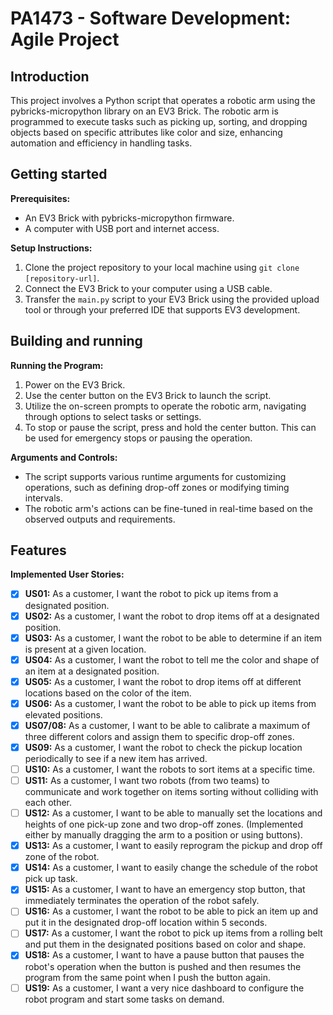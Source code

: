 # PA1473 - Software Development: Agile Project

## Introduction

This project involves a Python script that operates a robotic arm using the pybricks-micropython library on an EV3 Brick. The robotic arm is programmed to execute tasks such as picking up, sorting, and dropping objects based on specific attributes like color and size, enhancing automation and efficiency in handling tasks.

## Getting started

**Prerequisites:**
- An EV3 Brick with pybricks-micropython firmware.
- A computer with USB port and internet access.

**Setup Instructions:**
1. Clone the project repository to your local machine using `git clone [repository-url]`.
2. Connect the EV3 Brick to your computer using a USB cable.
3. Transfer the `main.py` script to your EV3 Brick using the provided upload tool or through your preferred IDE that supports EV3 development.

## Building and running

**Running the Program:**
1. Power on the EV3 Brick.
2. Use the center button on the EV3 Brick to launch the script.
3. Utilize the on-screen prompts to operate the robotic arm, navigating through options to select tasks or settings.
4. To stop or pause the script, press and hold the center button. This can be used for emergency stops or pausing the operation.

**Arguments and Controls:**
- The script supports various runtime arguments for customizing operations, such as defining drop-off zones or modifying timing intervals.
- The robotic arm's actions can be fine-tuned in real-time based on the observed outputs and requirements.

## Features

**Implemented User Stories:**
- [x] **US01:** As a customer, I want the robot to pick up items from a designated position.
- [x] **US02:** As a customer, I want the robot to drop items off at a designated position.
- [x] **US03:** As a customer, I want the robot to be able to determine if an item is present at a given location.
- [x] **US04:** As a customer, I want the robot to tell me the color and shape of an item at a designated position.
- [x] **US05:** As a customer, I want the robot to drop items off at different locations based on the color of the item.
- [x] **US06:** As a customer, I want the robot to be able to pick up items from elevated positions.
- [x] **US07/08:** As a customer, I want to be able to calibrate a maximum of three different colors and assign them to specific drop-off zones.
- [x] **US09:** As a customer, I want the robot to check the pickup location periodically to see if a new item has arrived.
- [ ] **US10:** As a customer, I want the robots to sort items at a specific time.
- [ ] **US11:** As a customer, I want two robots (from two teams) to communicate and work together on items sorting without colliding with each other.
- [ ] **US12:** As a customer, I want to be able to manually set the locations and heights of one pick-up zone and two drop-off zones. (Implemented either by manually dragging the arm to a position or using buttons).
- [x] **US13:** As a customer, I want to easily reprogram the pickup and drop off zone of the robot.
- [x] **US14:** As a customer, I want to easily change the schedule of the robot pick up task.
- [x] **US15:** As a customer, I want to have an emergency stop button, that immediately terminates the operation of the robot safely.
- [ ] **US16:** As a customer, I want the robot to be able to pick an item up and put it in the designated drop-off location within 5 seconds.
- [ ] **US17:** As a customer, I want the robot to pick up items from a rolling belt and put them in the designated positions based on color and shape.
- [x] **US18:** As a customer, I want to have a pause button that pauses the robot's operation when the button is pushed and then resumes the program from the same point when I push the button again.
- [ ] **US19:** As a customer, I want a very nice dashboard to configure the robot program and start some tasks on demand.
